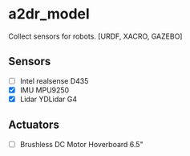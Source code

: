 # a2dr_model
Collect sensors for robots. [URDF, XACRO, GAZEBO]

## Sensors

* [ ] Intel realsense D435
* [x] IMU MPU9250
* [x] Lidar YDLidar G4

## Actuators

* [ ] Brushless DC Motor Hoverboard 6.5"
